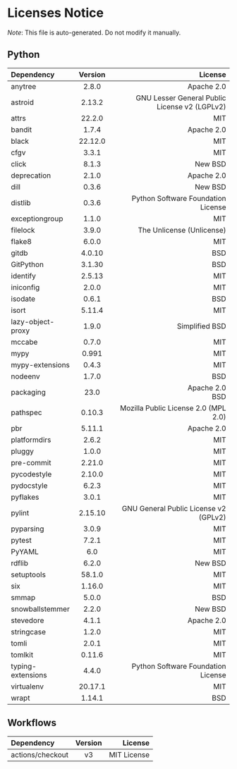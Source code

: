 # Licenses Notice
*Note*: This file is auto-generated. Do not modify it manually.
## Python
| Dependency | Version | License |
|:-----------|:-------:|--------:|
|anytree|2.8.0|Apache 2.0|
|astroid|2.13.2|GNU Lesser General Public License v2 (LGPLv2)|
|attrs|22.2.0|MIT|
|bandit|1.7.4|Apache 2.0|
|black|22.12.0|MIT|
|cfgv|3.3.1|MIT|
|click|8.1.3|New BSD|
|deprecation|2.1.0|Apache 2.0|
|dill|0.3.6|New BSD|
|distlib|0.3.6|Python Software Foundation License|
|exceptiongroup|1.1.0|MIT|
|filelock|3.9.0|The Unlicense (Unlicense)|
|flake8|6.0.0|MIT|
|gitdb|4.0.10|BSD|
|GitPython|3.1.30|BSD|
|identify|2.5.13|MIT|
|iniconfig|2.0.0|MIT|
|isodate|0.6.1|BSD|
|isort|5.11.4|MIT|
|lazy-object-proxy|1.9.0|Simplified BSD|
|mccabe|0.7.0|MIT|
|mypy|0.991|MIT|
|mypy-extensions|0.4.3|MIT|
|nodeenv|1.7.0|BSD|
|packaging|23.0|Apache 2.0<br/>BSD|
|pathspec|0.10.3|Mozilla Public License 2.0 (MPL 2.0)|
|pbr|5.11.1|Apache 2.0|
|platformdirs|2.6.2|MIT|
|pluggy|1.0.0|MIT|
|pre-commit|2.21.0|MIT|
|pycodestyle|2.10.0|MIT|
|pydocstyle|6.2.3|MIT|
|pyflakes|3.0.1|MIT|
|pylint|2.15.10|GNU General Public License v2 (GPLv2)|
|pyparsing|3.0.9|MIT|
|pytest|7.2.1|MIT|
|PyYAML|6.0|MIT|
|rdflib|6.2.0|New BSD|
|setuptools|58.1.0|MIT|
|six|1.16.0|MIT|
|smmap|5.0.0|BSD|
|snowballstemmer|2.2.0|New BSD|
|stevedore|4.1.1|Apache 2.0|
|stringcase|1.2.0|MIT|
|tomli|2.0.1|MIT|
|tomlkit|0.11.6|MIT|
|typing-extensions|4.4.0|Python Software Foundation License|
|virtualenv|20.17.1|MIT|
|wrapt|1.14.1|BSD|
## Workflows
| Dependency | Version | License |
|:-----------|:-------:|--------:|
|actions/checkout|v3|MIT License|
